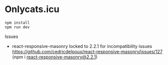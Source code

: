 # Onlycats.icu

    npm install
    npm run dev

Issues
- react-responsive-masonry locked to 2.2.1 for incompatibility issues https://github.com/cedricdelpoux/react-responsive-masonry/issues/127 (npm i react-responsive-masonry@2.2.1)